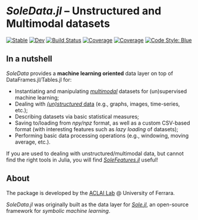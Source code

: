 # *SoleData.jl* – Unstructured and Multimodal datasets

[![Stable](https://img.shields.io/badge/docs-stable-blue.svg)](https://aclai-lab.github.io/SoleData.jl/stable)
[![Dev](https://img.shields.io/badge/docs-dev-blue.svg)](https://aclai-lab.github.io/SoleData.jl/dev)
[![Build Status](https://travis-ci.com/aclai-lab/SoleData.jl.svg?branch=master)](https://travis-ci.com/aclai-lab/SoleData.jl)
[![Coverage](https://codecov.io/gh/aclai-lab/SoleData.jl/branch/master/graph/badge.svg)](https://codecov.io/gh/aclai-lab/SoleData.jl)
[![Coverage](https://coveralls.io/repos/github/aclai-lab/SoleData.jl/badge.svg?branch=master)](https://coveralls.io/github/aclai-lab/SoleData.jl?branch=master)
[![Code Style: Blue](https://img.shields.io/badge/code%20style-blue-4495d1.svg)](https://github.com/invenia/BlueStyle)

## In a nutshell

*SoleData* provides a **machine learning oriented** data layer on top of DataFrames.jl/Tables.jl for:
- Instantiating and manipulating [*multimodal*](https://en.wikipedia.org/wiki/Multimodal_learning) datasets for (un)supervised machine learning;
- Dealing with [*(un)structured* data](https://en.wikipedia.org/wiki/Unstructured_data) (e.g., graphs, images, time-series, etc.);
- Describing datasets via basic statistical measures;
- Saving to/loading from *npy/npz* format, as well as a custom CSV-based format (with interesting features such as *lazy loading* of datasets);
- Performing basic data processing operations (e.g., windowing, moving average, etc.).

If you are used to dealing with unstructured/multimodal data, but cannot find the right tools in Julia,
you will find [*SoleFeatures.jl*](https://github.com/aclai-lab/SoleFeatures.jl/) useful!

## About

The package is developed by the [ACLAI Lab](https://aclai.unife.it/en/) @ University of Ferrara.

*SoleData.jl* was originally built as the data layer for [*Sole.jl*](https://github.com/aclai-lab/Sole.jl), an open-source framework for *symbolic machine learning*.
